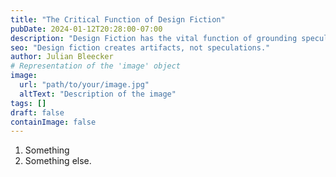 ```yaml
---
title: "The Critical Function of Design Fiction"
pubDate: 2024-01-12T20:28:00-07:00
description: "Design Fiction has the vital function of grounding speculation in the form of things we can relate to, that are familiar perhaps even mundane."
seo: "Design fiction creates artifacts, not speculations."
author: Julian Bleecker
# Representation of the 'image' object
image:
  url: "path/to/your/image.jpg"
  altText: "Description of the image"
tags: []
draft: false
containImage: false
---
```

1. Something
2. Something else.